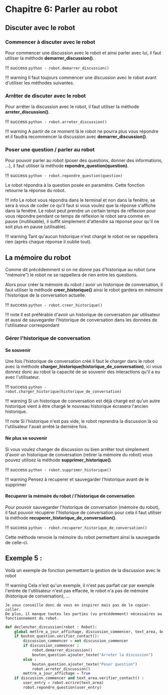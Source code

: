 # Chapitre 6: Parler au robot

## Discuter avec le robot

### Commencer à discuter avec le robot

Pour commencer une discussion avec le robot et ainsi parler avec lui, il faut utiliser la méthode **demarrer_discussion()**.

!!! success
    ```python
    - robot.demarrer_discussion()
    ```

!!! warning
    Il faut toujours commencer une discussion avec le robot avant d'utiliser les méthodes suivantes.

### Arrêter de discuter avec le robot

Pour arrêter la discussion avec le robot, il faut utiliser la méthode **arreter_discussion()**.

!!! success
    ```python
    - robot.arreter_discussion()
    ```

!!! warning
    A partir de ce moment là le robot ne pourra plus vous répondre et il faudra recommencer la discussion avec **demarrer_discussion()**.

### Poser une question / parler au robot

Pour pouvoir parler au robot (poser des questions, donner des informations, ...), il faut utiliser la méthode **repondre_question(question)**.

!!! success
    ```python
    - robot.repondre_question(question)
    ```

Le robot répondra à la question posée en paramètre.
Cette fonction retourne la réponse du robot.

!!! info
    Le robot vous répondra dans le terminal et non dans la fenêtre, se sera à vous de coder ce qu'il faut si vous voulez que la réponse s'affiche dans la fenêtre.
    Le robot peut prendre un certain temps de réflexion pour vous répondre pendant ce temps de réflexion le robot sera comme en pause (inutilisable), il suffit simplement d'attendre sa réponse pour qu'il ne soit plus en pause (utilisable).

!!! warning
    Tant qu'aucun historique n'est chargé le robot ne se rappellera rien (après chaque réponse il oublie tout).

## La mémoire du robot

Comme dit précédemment si on ne donne pas d'historique au robot (une "mémoire") le robot ne se rappellera de rien entre les questions.

Alors pour créer la mémoire du robot / avoir un historique de conversation, il faut utiliser la méthode **creer_historique()** ainsi le robot gardera en mémoire l'historique de la conversation actuelle.

!!! success
    ```python
    - robot.creer_historique()
    ```

!!! note
    Il est préférable d'avoir un historique de conversation par utilisateur et aussi de sauvegarder l'historique de conversation dans les données de l'utilisateur correspondant

### Gérer l'historique de conversation

#### Se souvenir

Une fois l'historique de conversation créé il faut le charger dans le robot avec la méthode **charger_historique(historique_de_conversation)**, ici vous donnez donc au robot la capacité de se souvenir des interactions qu'il a eu avec l'utilisateur.

!!! success
    ```python
    - robot.charger_historique(historique_de_conversation)
    ```

!!! warning
    Si un historique de conversation est déjà chargé est qu'un autre historique vient à être chargé le nouveau historique écrasera l'ancien historique.

!!! note
    Si l'historique n'est pas vide, le robot reprendra la discussion là où l'utilisateur l'avait arrêté la dernière fois.

#### Ne plus se souvenir

Si vous voulez changer de discussion ou bien arrêter tout simplement d'avoir un historique de conversation (retirer la mémoire du robot) vous pouvez utilisez la méthode **supprimer_historique()**.

!!! success
    ```python
    - robot.supprimer_historique()
    ```

!!! warning
    Pensez à recuperer et sauvegarder l'historique avant de le supprimer

#### Recuperer la mémoire du robot / l'historique de conversation

Pour pouvoir sauvegarder l'historique de conversation (mémoire du robot), il faut pouvoir récupérer l'historique de conversation pour cela il faut utiliser la méthode **recuperer_historique_de_conversation()**.

!!! success
    ```python
    - robot.recuperer_historique_de_conversation()
    ```

Cette méthode renvoie la mémoire du robot permettant ainsi la sauvegarde de celle-ci.

## Exemple 5 :

Voilà un exemple de fonction permettant la gestion de la discussion avec le robot

!!! warning
    Cela n'est qu'un exemple, il n'est pas parfait car par exemple l'entrée de l'utilisateur n'est pas effacée, le robot n'a pas de mémoire (historique de conversation), ...

    Je vous conseille donc de vous en inspirer mais pas de le copier-coller.
    De plus, il manque toutes les parties (vu précédemment) nécessaires au fonctionnement du robot.

```python
def declencher_discussion(robot : Robot):
    global mettre_a_jour_affichage, discussion_commencer, text_area, bouton_question
    if bouton_question.verifier_contact():
        discussion_commencer = not discussion_commencer
        if discussion_commencer :
            robot.demarrer_discussion()
            bouton_question.ajouter_texte("Arreter la discussion")
        else :
            bouton_question.ajouter_texte("Poser question")
            robot.arreter_discussion()
        mettre_a_jour_affichage = True
    if discussion_commencer and text_area.verifier_contact() :
        user_entry = robot.ecrire(text_area)
        robot.repondre_question(user_entry)
```
